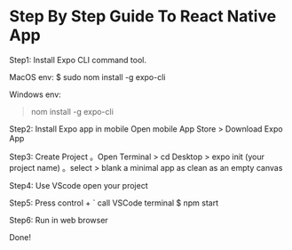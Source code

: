# Step By Step Guide To React Native App

Step1: Install Expo CLI command tool.

MacOS env:
$ sudo nom install -g expo-cli

Windows env:

> nom install -g expo-cli

Step2: Install Expo app in mobile
Open mobile App Store > Download Expo App

Step3: Create Project
。Open Terminal > cd Desktop > expo init (your project name)
。select > blank a minimal app as clean as an empty canvas

Step4: Use VScode open your project

Step5: Press control + ` call VSCode terminal
$ npm start

Step6: Run in web browser

Done!
